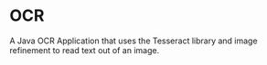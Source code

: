 # OCR
A Java OCR Application that uses the Tesseract library and image refinement to read text out of an image.
